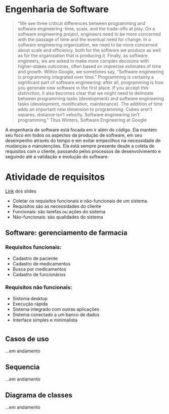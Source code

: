 # Engenharia de Software 

>"We see three critical differences between programming and software engineering: time, scale, and the trade-offs at play. On a software engineering project, engineers need to be more concerned with the passage of time and the eventual need for change. In a software engineering organization, we need to be more concerned about scale and efficiency, both for the software we produce as well as for the organization that is producing it. Finally, as software engineers, we are asked to make more complex decisions with higher-stakes outcomes, often based on imprecise estimates of time and growth. Within Google, we sometimes say, “Software engineering is programming integrated over time.” Programming is certainly a significant part of software engineering: after all, programming is how you generate new software in the first place. If you accept this distinction, it also becomes clear that we might need to delineate between programming tasks (development) and software engineering tasks (development, modification, maintenance). The addition of time adds an important new dimension to programming. Cubes aren’t squares, distance isn’t velocity. Software engineering isn’t programming."  Titus Winters, Software Engineering at Google

A engenharia de software está focada em ir além do código. Ela mantém seu foco em todos os aspectos da produção de software, em seu desempenho através do tempo e em evitar empecilhos na necessidade de mudanças e manutenções. Ela está sempre presente desde a coleta de requisitos com o cliente, passando pelos processos de desenvolvimento e seguindo até a validação e evolução do software. 

# Atividade de requisitos 

[Link](https://docs.google.com/presentation/d/1GMds68vXowb3h_GFtI3fwKeXJQQJjm7L-wL0BJhIfLI/edit#slide=id.p7) dos slides

- Coletar os requisitos funcionais e não-funcionais de um sistema.
- Requisitos são as necessidades do cliente
- Funcionais: são tarefas ou ações do sistema
- Não-funcionais: são qualidades do sistema

## Software: gerenciamento de farmacia

### Requisitos funcionais:
- Cadastro de paciente
- Cadastro de medicamentos
- Busca por medicamentos
- Cadastro de funcionários


### Requisitos não funcionais:
- Sistema desktop
- Execução rápida
- Sistema integrado com outras aplicações 
- Sistema conectado a um banco de dados
- Interface simples e minimalista

# 
## Casos de uso
...em andamento
## Sequencia 
...em andamento
## Diagrama de classes 
...em andamento
